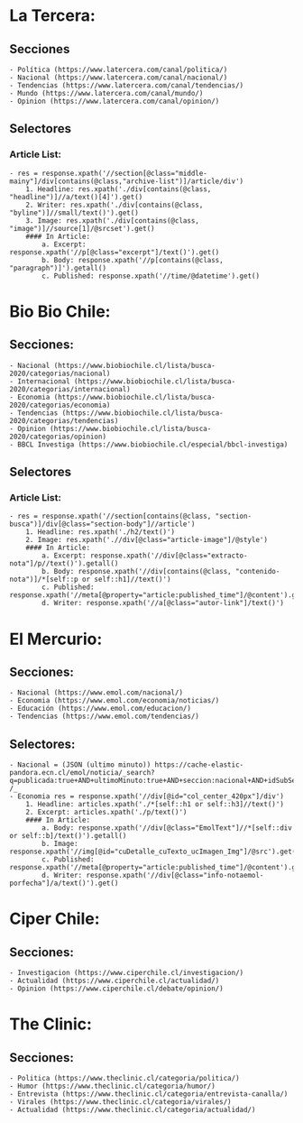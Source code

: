 # La Tercera:

## Secciones
    - Política (https://www.latercera.com/canal/politica/)
    - Nacional (https://www.latercera.com/canal/nacional/)
    - Tendencias (https://www.latercera.com/canal/tendencias/)
    - Mundo (https://www.latercera.com/canal/mundo/)
    - Opinion (https://www.latercera.com/canal/opinion/)

## Selectores
### Article List:
    - res = response.xpath('//section[@class="middle-mainy"]/div[contains(@class,"archive-list")]/article/div')
        1. Headline: res.xpath('./div[contains(@class, "headline")]//a/text()[4]').get()
        2. Writer: res.xpath('./div[contains(@class, "byline")]//small/text()').get()
        3. Image: res.xpath('./div[contains(@class, "image")]//source[1]/@srcset').get()
        #### In Article:
            a. Excerpt: response.xpath('//p[@class="excerpt"]/text()').get()
            b. Body: response.xpath('//p[contains(@class, "paragraph")]').getall()
            c. Published: response.xpath('//time/@datetime').get()

# Bio Bio Chile:

## Secciones:
    - Nacional (https://www.biobiochile.cl/lista/busca-2020/categorias/nacional)
    - Internacional (https://www.biobiochile.cl/lista/busca-2020/categorias/internacional)
    - Economia (https://www.biobiochile.cl/lista/busca-2020/categorias/economia)
    - Tendencias (https://www.biobiochile.cl/lista/busca-2020/categorias/tendencias)
    - Opinion (https://www.biobiochile.cl/lista/busca-2020/categorias/opinion)
    - BBCL Investiga (https://www.biobiochile.cl/especial/bbcl-investiga)

## Selectores
### Article List:
    - res = response.xpath('//section[contains(@class, "section-busca")]/div[@class="section-body"]//article')
        1. Headline: res.xpath('./h2/text()')
        2. Image: res.xpath('.//div[@class="article-image"]/@style')
        #### In Article:
            a. Excerpt: response.xpath('//div[@class="extracto-nota"]/p//text()').getall()
            b. Body: response.xpath('//div[contains(@class, "contenido-nota")]/*[self::p or self::h1]//text()')
            c. Published: response.xpath('//meta[@property="article:published_time"]/@content').get()
            d. Writer: response.xpath('//a[@class="autor-link"]/text()')

# El Mercurio:

## Secciones:
    - Nacional (https://www.emol.com/nacional/)
    - Economia (https://www.emol.com/economia/noticias/)
    - Educación (https://www.emol.com/educacion/)
    - Tendencias (https://www.emol.com/tendencias/)

## Selectores:
    - Nacional = (JSON (ultimo minuto)) https://cache-elastic-pandora.ecn.cl/emol/noticia/_search?q=publicada:true+AND+ultimoMinuto:true+AND+seccion:nacional+AND+idSubSeccion:*+AND+temas.id:*&sort=fechaModificacion:desc&size=6&from=0 /_
    - Economia res = response.xpath('//div[@id="col_center_420px"]/div')
        1. Headline: articles.xpath('./*[self::h1 or self::h3]//text()')
        2. Excerpt: articles.xpath('./p/text()')
        #### In Article:
            a. Body: response.xpath('//div[@class="EmolText"]//*[self::div or self::b]/text()').getall()
            b. Image: response.xpath('//img[@id="cuDetalle_cuTexto_ucImagen_Img"]/@src').get()
            c. Published: response.xpath('//meta[@property="article:published_time"]/@content').get()
            d. Writer: response.xpath('//div[@class="info-notaemol-porfecha"]/a/text()').get()

# Ciper Chile:

## Secciones:
    - Investigacion (https://www.ciperchile.cl/investigacion/)
    - Actualidad (https://www.ciperchile.cl/actualidad/)
    - Opinion (https://www.ciperchile.cl/debate/opinion/)

# The Clinic:

## Secciones:
    - Politica (https://www.theclinic.cl/categoria/politica/)
    - Humor (https://www.theclinic.cl/categoria/humor/)
    - Entrevista (https://www.theclinic.cl/categoria/entrevista-canalla/)
    - Virales (https://www.theclinic.cl/categoria/virales/)
    - Actualidad (https://www.theclinic.cl/categoria/actualidad/)



